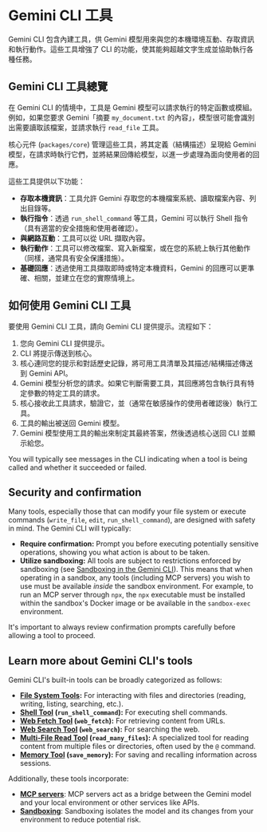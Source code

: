 # Gemini CLI 工具

Gemini CLI 包含內建工具，供 Gemini 模型用來與您的本機環境互動、存取資訊和執行動作。這些工具增強了 CLI 的功能，使其能夠超越文字生成並協助執行各種任務。

## Gemini CLI 工具總覽

在 Gemini CLI 的情境中，工具是 Gemini 模型可以請求執行的特定函數或模組。例如，如果您要求 Gemini「摘要 `my_document.txt` 的內容」，模型很可能會識別出需要讀取該檔案，並請求執行 `read_file` 工具。

核心元件 (`packages/core`) 管理這些工具，將其定義（結構描述）呈現給 Gemini 模型，在請求時執行它們，並將結果回傳給模型，以進一步處理為面向使用者的回應。

這些工具提供以下功能：

- **存取本機資訊**：工具允許 Gemini 存取您的本機檔案系統、讀取檔案內容、列出目錄等。
- **執行指令**：透過 `run_shell_command` 等工具，Gemini 可以執行 Shell 指令（具有適當的安全措施和使用者確認）。
- **與網路互動**：工具可以從 URL 擷取內容。
- **執行動作**：工具可以修改檔案、寫入新檔案，或在您的系統上執行其他動作（同樣，通常具有安全保護措施）。
- **基礎回應**：透過使用工具擷取即時或特定本機資料，Gemini 的回應可以更準確、相關，並建立在您的實際情境上。

## 如何使用 Gemini CLI 工具

要使用 Gemini CLI 工具，請向 Gemini CLI 提供提示。流程如下：

1.  您向 Gemini CLI 提供提示。
2.  CLI 將提示傳送到核心。
3.  核心連同您的提示和對話歷史記錄，將可用工具清單及其描述/結構描述傳送到 Gemini API。
4.  Gemini 模型分析您的請求。如果它判斷需要工具，其回應將包含執行具有特定參數的特定工具的請求。
5.  核心接收此工具請求，驗證它，並（通常在敏感操作的使用者確認後）執行工具。
6.  工具的輸出被送回 Gemini 模型。
7.  Gemini 模型使用工具的輸出來制定其最終答案，然後透過核心送回 CLI 並顯示給您。

You will typically see messages in the CLI indicating when a tool is being called and whether it succeeded or failed.

## Security and confirmation

Many tools, especially those that can modify your file system or execute commands (`write_file`, `edit`, `run_shell_command`), are designed with safety in mind. The Gemini CLI will typically:

- **Require confirmation:** Prompt you before executing potentially sensitive operations, showing you what action is about to be taken.
- **Utilize sandboxing:** All tools are subject to restrictions enforced by sandboxing (see [Sandboxing in the Gemini CLI](../sandbox.md)). This means that when operating in a sandbox, any tools (including MCP servers) you wish to use must be available _inside_ the sandbox environment. For example, to run an MCP server through `npx`, the `npx` executable must be installed within the sandbox's Docker image or be available in the `sandbox-exec` environment.

It's important to always review confirmation prompts carefully before allowing a tool to proceed.

## Learn more about Gemini CLI's tools

Gemini CLI's built-in tools can be broadly categorized as follows:

- **[File System Tools](./file-system.md):** For interacting with files and directories (reading, writing, listing, searching, etc.).
- **[Shell Tool](./shell.md) (`run_shell_command`):** For executing shell commands.
- **[Web Fetch Tool](./web-fetch.md) (`web_fetch`):** For retrieving content from URLs.
- **[Web Search Tool](./web-search.md) (`web_search`):** For searching the web.
- **[Multi-File Read Tool](./multi-file.md) (`read_many_files`):** A specialized tool for reading content from multiple files or directories, often used by the `@` command.
- **[Memory Tool](./memory.md) (`save_memory`):** For saving and recalling information across sessions.

Additionally, these tools incorporate:

- **[MCP servers](./mcp-server.md)**: MCP servers act as a bridge between the Gemini model and your local environment or other services like APIs.
- **[Sandboxing](../sandbox.md)**: Sandboxing isolates the model and its changes from your environment to reduce potential risk.
